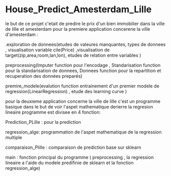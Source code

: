 # House_Predict_Amesterdam_Lille
le but de ce projet c'etait de predire le prix d'un bien immobilier dans la ville de lille et amesterdam
pour la premiere application concerene la ville d'amesterdam  :

.exploration de donnees(etudes de valeures manquantes, types de donnees , visualisation variable cile(Price) ,visualisation de target(zip,area,room,lan,lon), etudes de relation entre variables )

preprocessing(Imputer function pour l'encodage , Standarisation function pour la standarisation de donnees, Donnees function pour la repartition et recuperation des données preparés)

premire_modele(evalution function entrainement d'un premier modele de regression(LinearRegression) , etude des learning curve )




pour la deuxieme application concerne la ville de lille c'est un programme basique dans le but de voir l'aspet mathematique derierre la regresion lineaire 
programme est divisee en 4 fonction:

Prediction_PLille : pour la prediction

regression_alge: programmation de l'aspet mathematique de la regression multiple 

comparaison_Plille : comparaison de prediction base sur sklearn  

main : fonction principal du programme ( preprocessing  , la regression lineaire a l'aide du modele predifinie de sklearn et la fonction regression_alge)



